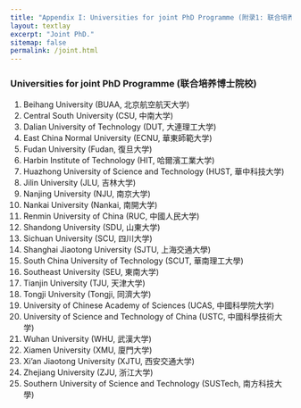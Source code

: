 ```yaml
---
title: "Appendix I: Universities for joint PhD Programme (附录1: 联合培养博士院校)"
layout: textlay
excerpt: "Joint PhD."
sitemap: false
permalink: /joint.html
---
```

### Universities for joint PhD Programme (联合培养博士院校)
1. Beihang University (BUAA, 北京航空航天大学)
2. Central South University (CSU, 中南大学)
3. Dalian University of Technology (DUT, 大連理工大学)
4. East China Normal University (ECNU, 華東師範大学)
5. Fudan University (Fudan, 復旦大学)
6. Harbin Institute of Technology (HIT, 哈爾濱工業大学)
7. Huazhong University of Science and Technology (HUST, 華中科技大学)
8. Jilin University (JLU, 吉林大学)
9. Nanjing University (NJU, 南京大学)
10. Nankai University (Nankai, 南開大学)
11. Renmin University of China (RUC, 中國人民大学)
12. Shandong University (SDU, 山東大学)
13. Sichuan University (SCU, 四川大学)
14. Shanghai Jiaotong University (SJTU, 上海交通大學)
15. South China University of Technology (SCUT, 華南理工大學)
16. Southeast University (SEU, 東南大学)
17. Tianjin University (TJU, 天津大学)
18. Tongji University (Tongji, 同濟大学)
19. University of Chinese Academy of Sciences (UCAS, 中國科學院大学)
20. University of Science and Technology of China (USTC, 中國科學技術大学)
21. Wuhan University (WHU, 武漢大学)
22. Xiamen University (XMU, 廈門大学)
23. Xi’an Jiaotong University (XJTU, 西安交通大学)
24. Zhejiang University (ZJU, 浙江大学)
25. Southern University of Science and Technology (SUSTech, 南方科技大學)
